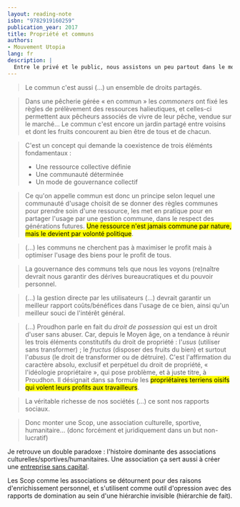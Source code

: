 ```yaml
---
layout: reading-note
isbn: "9782919160259"
publication_year: 2017
title: Propriété et communs
authors:
- Mouvement Utopia
lang: fr
description: |
  Entre le privé et le public, nous assistons un peu partout dans le monde à une renaissance des communs. En réalité, ils n'ont jamais disparu et on estime que près de deux milliards de personnes appliquent le principe des communs pour des biens et services de leur vie quotidienne.
---
```


> Le commun c'est aussi (…) un ensemble de droits partagés.

> Dans une pêcherie gérée « en commun » les _commoners_ ont fixé les règles de prélèvement des ressources halieutiques, et celles-ci permettent aux pêcheurs associés de vivre de leur pêche, vendue sur le marché…
> Le commun c'est encore un jardin partagé entre voisins et dont les fruits concourent au bien être de tous et de chacun.

> C'est un concept qui demande la coexistence de trois éléménts fondamentaux :
> - Une ressource collective définie
> - Une communauté déterminée
> - Un mode de gouvernance collectif

> Ce qu'on appelle commun est donc un principe selon lequel une communauté d'usage choisit de se donner des règles communes pour prendre soin d'une ressource, les met en pratique pour en partager l'usage par une gestion commune, dans le respect des générations futures. <mark>Une ressource n'est jamais commune par nature, mais le devient par volonté politique</mark>.

> (…) les communs ne cherchent pas à maximiser le profit mais à optimiser l'usage des biens pour le profit de tous.

> La gouvernance des communs tels que nous les voyons (re)naître devrait nous garantir des dérives bureaucratiques et du pouvoir personnel.

> (…) la gestion directe par les utilisateurs (…) devrait garantir un meilleur rapport coûts/bénéfices dans l'usage de ce bien, ainsi qu'un meilleur souci de l'intérêt général.

> (…) Proudhon parle en fait du _droit de possession_ qui est un droit d'user sans abuser. Car, depuis le Moyen âge, on a tendance à réunir les trois éléments constitutifs du droit de propriété : l'_usus_ (utiliser sans transformer) ; le _fructus_ (disposer des fruits du bien) et surtout l'_abusus_ (le droit de transformer ou de détruire).
> C'est l'affirmation du caractère absolu, exclusif et perpétuel du droit de propriété, « l'idéologie propriétaire », qui pose problème, et à juste titre, à Proudhon. Il désignait dans sa formule les <mark>propriétaires terriens oisifs qui volent leurs profits aux travailleurs</mark>.

> La véritable richesse de nos sociétés (…) ce sont nos rapports sociaux.

> Donc monter une Scop, une association culturelle, sportive, humanitaire… (donc forcément et juridiquement dans un but non-lucratif)

Je retrouve un double paradoxe : l'histoire dominante des associations culturelles/sportives/humanitaires. Une association ça sert aussi à créer une [entreprise sans capital](https://dtc-innovation.org/writings/2017/une-association).

Les Scop comme les associations se détournent pour des raisons d'enrichissement personnel, et s'utilisent comme outil d'opression avec des rapports de domination au sein d'une hiérarchie invisible (hiérarchie de fait).

